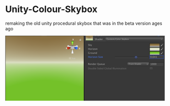 # Unity-Colour-Skybox
remaking the old unity procedural skybox that was in the beta version ages ago

![screenshot](screenshot.png)
